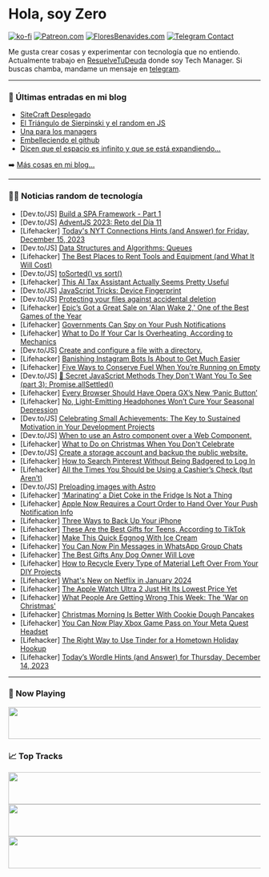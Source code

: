 # Hola, soy Zero

[![ko-fi](https://ko-fi.com/img/githubbutton_sm.svg)](https://ko-fi.com/J3J4N0LUK)
[![Patreon.com](https://img.shields.io/endpoint.svg?url=https%3A%2F%2Fshieldsio-patreon.vercel.app%2Fapi%3Fusername%3Dzerodragon%26type%3Dpatrons&style=for-the-badge)](https://patreon.com/zerodragon)
[![FloresBenavides.com](https://img.shields.io/website?down_message=oops&label=MiBlog&style=for-the-badge&up_message=online&url=https%3A%2F%2Ffloresbenavides.com)](https://floresbenavides.com)
[![Telegram Contact](https://img.shields.io/badge/escr%C3%ADbeme-ZeroDragon-%2326A5E4?style=for-the-badge&logo=telegram)](https://t.me/zerodragon)

Me gusta crear cosas y experimentar con tecnología que no entiendo.
Actualmente trabajo en [ResuelveTuDeuda](http://github.com/resuelve) donde soy Tech Manager.
Si buscas chamba, mandame un mensaje en [telegram](https://t.me/zerodragon).

---

### 📕 Últimas entradas en mi blog
<!-- BLOG-POST-LIST:START -->
- [SiteCraft Desplegado](https://floresbenavides.com/sitecraft-desplegado/)
- [El Triángulo de Sierpinski y el random en JS](https://floresbenavides.com/el-triangulo-de-sierpinski-y-el-random-en-js/)
- [Una para los managers](https://floresbenavides.com/una-para-los-managers/)
- [Embelleciendo el github](https://floresbenavides.com/embelleciendo-el-github/)
- [Dicen que el espacio es infinito y que se está expandiendo…](https://floresbenavides.com/dicen-que-el-espacio-es-infinito-y-que-se-esta-expandiendo/)
<!-- BLOG-POST-LIST:END -->

➡️ [Más cosas en mi blog...](https://floresbenavides.com)

---

### 👨‍💻 Noticias random de tecnología
<!-- TECH-POSTS:START -->
- [Dev.to/JS] [Build a SPA Framework - Part 1](https://dev.to/f1lt3r/build-a-spa-framework-1-4jld)
- [Dev.to/JS] [AdventJS 2023: Reto del Día 11](https://dev.to/fenriuz/adventjs-2023-reto-del-dia-11-1f3d)
- [Lifehacker] [Today&#39;s NYT Connections Hints &lpar;and Answer&rpar; for Friday, December 15, 2023](https://lifehacker.com/entertainment/nyt-connections-answer-today-december-15-2023)
- [Dev.to/JS] [Data Structures and Algorithms: Queues](https://dev.to/faraib/data-structures-and-algorithms-queues-1p3f)
- [Lifehacker] [The Best Places to Rent Tools and Equipment &lpar;and What It Will Cost&rpar;](https://lifehacker.com/home/best-places-to-rent-tools-and-equipment)
- [Dev.to/JS] [toSorted&lpar;&rpar; vs sort&lpar;&rpar;](https://dev.to/mailtodanish/tosorted-vs-sort-898)
- [Lifehacker] [This AI Tax Assistant Actually Seems Pretty Useful](https://lifehacker.com/money/hr-blocks-new-ai-chatbot-tax-assistant)
- [Dev.to/JS] [JavaScript Tricks: Device Fingerprint](https://dev.to/wangliwen/javascript-tricks-device-fingerprint-34l3)
- [Dev.to/JS] [Protecting your files against accidental deletion](https://dev.to/ulomaekpe/protecting-your-files-against-accidental-deletion-5hp)
- [Lifehacker] [Epic’s Got a Great Sale on &#39;Alan Wake 2,&#39; One of the Best Games of the Year](https://lifehacker.com/entertainment/alan-wake-2-alan-wake-remastered-sale)
- [Lifehacker] [Governments Can Spy on Your Push Notifications](https://lifehacker.com/tech/governments-spying-on-push-notifications)
- [Lifehacker] [What to Do If Your Car Is Overheating, According to Mechanics](https://lifehacker.com/travel/what-to-do-if-your-car-is-overheating-according-to-a-mechanic)
- [Dev.to/JS] [Create and configure a file with a directory.](https://dev.to/ulomaekpe/create-and-configure-a-file-with-a-directory-3cn9)
- [Lifehacker] [Banishing Instagram Bots Is About to Get Much Easier](https://lifehacker.com/tech/new-instagram-bot-spam-moderation-tools)
- [Lifehacker] [Five Ways to Conserve Fuel When You’re Running on Empty](https://lifehacker.com/travel/how-to-conserve-fuel-while-driving-on-empty)
- [Dev.to/JS] [🤫 Secret JavaScript Methods They Don&#39;t Want You To See &lpar;part 3&rpar;: Promise.allSettled&lpar;&rpar;](https://dev.to/magnificode/secret-javascript-methods-they-dont-want-you-to-see-part-3-promiseallsettled-2286)
- [Lifehacker] [Every Browser Should Have Opera GX’s New ‘Panic Button’](https://lifehacker.com/tech/opera-gxs-panic-button)
- [Lifehacker] [No, Light-Emitting Headphones Won’t Cure Your Seasonal Depression](https://lifehacker.com/health/will-light-emitting-headphones-cure-your-seasonal-depression)
- [Dev.to/JS] [Celebrating Small Achievements: The Key to Sustained Motivation in Your Development Projects](https://dev.to/marmariadev/celebrating-small-achievements-the-key-to-sustained-motivation-in-your-development-projects-2h45)
- [Dev.to/JS] [When to use an Astro component over a Web Component.](https://dev.to/reggi/when-to-use-an-astro-component-over-a-web-component-2bn6)
- [Lifehacker] [What to Do on Christmas When You Don&#39;t Celebrate](https://lifehacker.com/what-to-do-on-christmas-when-you-dont-celebrate)
- [Dev.to/JS] [Create a storage account and backup the public website.](https://dev.to/ulomaekpe/create-a-storage-account-and-backup-the-public-website-38m7)
- [Lifehacker] [How to Search Pinterest Without Being Badgered to Log In](https://lifehacker.com/tech/how-to-search-pinterest-without-an-account)
- [Lifehacker] [All the Times You Should be Using a Cashier’s Check &lpar;but Aren’t&rpar;](https://lifehacker.com/money/when-you-should-use-cashiers-checks)
- [Dev.to/JS] [Preloading images with Astro](https://dev.to/nguyen/preloading-images-with-astro-535n)
- [Lifehacker] [‘Marinating’ a Diet Coke in the Fridge Is Not a Thing](https://lifehacker.com/food-drink/marinate-diet-coke-tiktok-trend)
- [Lifehacker] [Apple Now Requires a Court Order to Hand Over Your Push Notification Info](https://lifehacker.com/tech/apple-now-requires-a-court-order-to-release-your-push-notification-info)
- [Lifehacker] [Three Ways to Back Up Your iPhone](https://lifehacker.com/tech/how-to-back-up-iphone)
- [Lifehacker] [These Are the Best Gifts for Teens, According to TikTok](https://lifehacker.com/money/best-gifts-for-teenagers)
- [Lifehacker] [Make This Quick Eggnog With Ice Cream](https://lifehacker.com/food-drink/quick-eggnog-recipe)
- [Lifehacker] [You Can Now Pin Messages in WhatsApp Group Chats](https://lifehacker.com/tech/how-to-pin-messages-in-whatsapp-group-chats)
- [Lifehacker] [The Best Gifts Any Dog Owner Will Love](https://lifehacker.com/family/gifts-for-dog-owners)
- [Lifehacker] [How to Recycle Every Type of Material Left Over From Your DIY Projects](https://lifehacker.com/home/how-to-recycle-diy-project-scraps)
- [Lifehacker] [What&#39;s New on Netflix in January 2024](https://lifehacker.com/entertainment/netflix-january-2024)
- [Lifehacker] [The Apple Watch Ultra 2 Just Hit Its Lowest Price Yet](https://lifehacker.com/tech/apple-watch-ultra-2-sale)
- [Lifehacker] [What People Are Getting Wrong This Week: The &#39;War on Christmas&#39;](https://lifehacker.com/entertainment/war-on-christmas)
- [Lifehacker] [Christmas Morning Is Better With Cookie Dough Pancakes](https://lifehacker.com/food-drink/cookie-dough-pancake-recipe)
- [Lifehacker] [You Can Now Play Xbox Game Pass on Your Meta Quest Headset](https://lifehacker.com/tech/xbox-game-pass-ultimate-on-meta-quest-headset)
- [Lifehacker] [The Right Way to Use Tinder for a Hometown Holiday Hookup](https://lifehacker.com/relationships/the-best-dating-app-for-a-holiday-hookup)
- [Lifehacker] [Today’s Wordle Hints &lpar;and Answer&rpar; for Thursday, December 14, 2023](https://lifehacker.com/entertainment/wordle-answer-today-december-14-2023)<!-- TECH-POSTS:END -->

---

### 🎵 Now Playing
<a href="https://spotify-now-playing-dun.vercel.app/now-playing?open"><img src="https://spotify-now-playing-dun.vercel.app/now-playing" width="540" height="64"></a>

### 📈 Top Tracks
<a href="https://spotify-now-playing-dun.vercel.app/top-tracks?i=1&open"><img src="https://spotify-now-playing-dun.vercel.app/top-tracks?i=1" width="540" height="64"></a>
<a href="https://spotify-now-playing-dun.vercel.app/top-tracks?i=2&open"><img src="https://spotify-now-playing-dun.vercel.app/top-tracks?i=2" width="540" height="64"></a>
<a href="https://spotify-now-playing-dun.vercel.app/top-tracks?i=3&open"><img src="https://spotify-now-playing-dun.vercel.app/top-tracks?i=3" width="540" height="64"></a>
